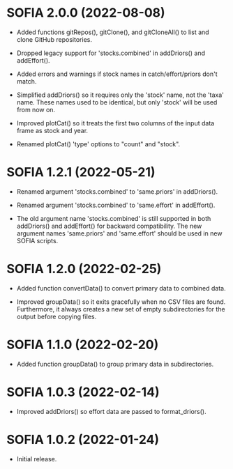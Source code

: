 # SOFIA 2.0.0 (2022-08-08)

* Added functions gitRepos(), gitClone(), and gitCloneAll() to list and clone
  GitHub repositories.

* Dropped legacy support for 'stocks.combined' in addDriors() and addEffort().

* Added errors and warnings if stock names in catch/effort/priors don't match.

* Simplified addDriors() so it requires only the 'stock' name, not the 'taxa'
  name. These names used to be identical, but only 'stock' will be used from now
  on.

* Improved plotCat() so it treats the first two columns of the input data frame
  as stock and year.

* Renamed plotCat() 'type' options to "count" and "stock".




# SOFIA 1.2.1 (2022-05-21)

* Renamed argument 'stocks.combined' to 'same.priors' in addDriors().

* Renamed argument 'stocks.combined' to 'same.effort' in addEffort().

* The old argument name 'stocks.combined' is still supported in both addDriors()
  and addEffort() for backward compatibility. The new argument names
  'same.priors' and 'same.effort' should be used in new SOFIA scripts.




# SOFIA 1.2.0 (2022-02-25)

* Added function convertData() to convert primary data to combined data.

* Improved groupData() so it exits gracefully when no CSV files are found.
  Furthermore, it always creates a new set of empty subdirectories for the
  output before copying files.




# SOFIA 1.1.0 (2022-02-20)

* Added function groupData() to group primary data in subdirectories.




# SOFIA 1.0.3 (2022-02-14)

* Improved addDriors() so effort data are passed to format_driors().




# SOFIA 1.0.2 (2022-01-24)

* Initial release.
